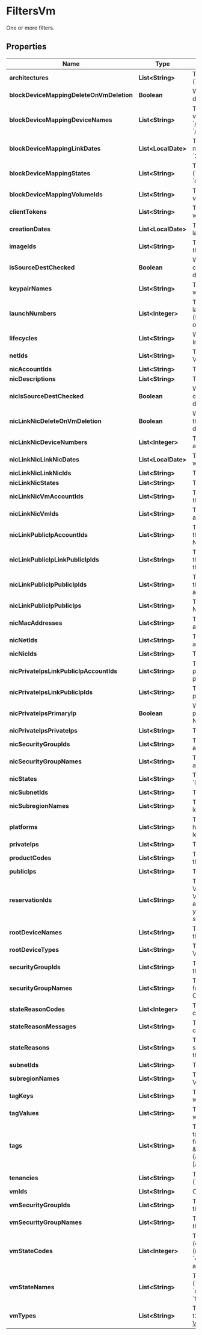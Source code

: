 

# FiltersVm

One or more filters.

## Properties

| Name | Type | Description | Notes |
|------------ | ------------- | ------------- | -------------|
|**architectures** | **List&lt;String&gt;** | The architectures of the VMs (&#x60;i386&#x60; \\| &#x60;x86_64&#x60;). |  [optional] |
|**blockDeviceMappingDeleteOnVmDeletion** | **Boolean** | Whether the BSU volumes are deleted when terminating the VMs. |  [optional] |
|**blockDeviceMappingDeviceNames** | **List&lt;String&gt;** | The device names for the BSU volumes (in the format &#x60;/dev/sdX&#x60;, &#x60;/dev/sdXX&#x60;, &#x60;/dev/xvdX&#x60;, or &#x60;/dev/xvdXX&#x60;). |  [optional] |
|**blockDeviceMappingLinkDates** | **List&lt;LocalDate&gt;** | The link dates for the BSU volumes mapped to the VMs (for example, &#x60;2016-01-23T18:45:30.000Z&#x60;). |  [optional] |
|**blockDeviceMappingStates** | **List&lt;String&gt;** | The states for the BSU volumes (&#x60;attaching&#x60; \\| &#x60;attached&#x60; \\| &#x60;detaching&#x60; \\| &#x60;detached&#x60;). |  [optional] |
|**blockDeviceMappingVolumeIds** | **List&lt;String&gt;** | The volume IDs of the BSU volumes. |  [optional] |
|**clientTokens** | **List&lt;String&gt;** | The idempotency tokens provided when launching the VMs. |  [optional] |
|**creationDates** | **List&lt;LocalDate&gt;** | The dates when the VMs were launched. |  [optional] |
|**imageIds** | **List&lt;String&gt;** | The IDs of the OMIs used to launch the VMs. |  [optional] |
|**isSourceDestChecked** | **Boolean** | Whether the source/destination checking is enabled (true) or disabled (false). |  [optional] |
|**keypairNames** | **List&lt;String&gt;** | The names of the keypairs used when launching the VMs. |  [optional] |
|**launchNumbers** | **List&lt;Integer&gt;** | The numbers for the VMs when launching a group of several VMs (for example, &#x60;0&#x60;, &#x60;1&#x60;, &#x60;2&#x60;, and so on). |  [optional] |
|**lifecycles** | **List&lt;String&gt;** | Whether the VMs are Spot Instances (spot). |  [optional] |
|**netIds** | **List&lt;String&gt;** | The IDs of the Nets in which the VMs are running. |  [optional] |
|**nicAccountIds** | **List&lt;String&gt;** | The IDs of the NICs. |  [optional] |
|**nicDescriptions** | **List&lt;String&gt;** | The descriptions of the NICs. |  [optional] |
|**nicIsSourceDestChecked** | **Boolean** | Whether the source/destination checking is enabled (true) or disabled (false). |  [optional] |
|**nicLinkNicDeleteOnVmDeletion** | **Boolean** | Whether the NICs are deleted when the VMs they are attached to are deleted. |  [optional] |
|**nicLinkNicDeviceNumbers** | **List&lt;Integer&gt;** | The device numbers the NICs are attached to. |  [optional] |
|**nicLinkNicLinkNicDates** | **List&lt;LocalDate&gt;** | The dates and time when the NICs were attached to the VMs. |  [optional] |
|**nicLinkNicLinkNicIds** | **List&lt;String&gt;** | The IDs of the NIC attachments. |  [optional] |
|**nicLinkNicStates** | **List&lt;String&gt;** | The states of the attachments. |  [optional] |
|**nicLinkNicVmAccountIds** | **List&lt;String&gt;** | The account IDs of the owners of the VMs the NICs are attached to. |  [optional] |
|**nicLinkNicVmIds** | **List&lt;String&gt;** | The IDs of the VMs the NICs are attached to. |  [optional] |
|**nicLinkPublicIpAccountIds** | **List&lt;String&gt;** | The account IDs of the owners of the public IPs associated with the NICs. |  [optional] |
|**nicLinkPublicIpLinkPublicIpIds** | **List&lt;String&gt;** | The association IDs returned when the public IPs were associated with the NICs. |  [optional] |
|**nicLinkPublicIpPublicIpIds** | **List&lt;String&gt;** | The allocation IDs returned when the public IPs were allocated to their accounts. |  [optional] |
|**nicLinkPublicIpPublicIps** | **List&lt;String&gt;** | The public IPs associated with the NICs. |  [optional] |
|**nicMacAddresses** | **List&lt;String&gt;** | The Media Access Control (MAC) addresses of the NICs. |  [optional] |
|**nicNetIds** | **List&lt;String&gt;** | The IDs of the Nets where the NICs are located. |  [optional] |
|**nicNicIds** | **List&lt;String&gt;** | The IDs of the NICs. |  [optional] |
|**nicPrivateIpsLinkPublicIpAccountIds** | **List&lt;String&gt;** | The account IDs of the owner of the public IPs associated with the private IPs. |  [optional] |
|**nicPrivateIpsLinkPublicIpIds** | **List&lt;String&gt;** | The public IPs associated with the private IPs. |  [optional] |
|**nicPrivateIpsPrimaryIp** | **Boolean** | Whether the private IPs are the primary IPs associated with the NICs. |  [optional] |
|**nicPrivateIpsPrivateIps** | **List&lt;String&gt;** | The private IPs of the NICs. |  [optional] |
|**nicSecurityGroupIds** | **List&lt;String&gt;** | The IDs of the security groups associated with the NICs. |  [optional] |
|**nicSecurityGroupNames** | **List&lt;String&gt;** | The names of the security groups associated with the NICs. |  [optional] |
|**nicStates** | **List&lt;String&gt;** | The states of the NICs (&#x60;available&#x60; \\| &#x60;in-use&#x60;). |  [optional] |
|**nicSubnetIds** | **List&lt;String&gt;** | The IDs of the Subnets for the NICs. |  [optional] |
|**nicSubregionNames** | **List&lt;String&gt;** | The Subregions where the NICs are located. |  [optional] |
|**platforms** | **List&lt;String&gt;** | The platforms. Use windows if you have Windows VMs. Otherwise, leave this filter blank. |  [optional] |
|**privateIps** | **List&lt;String&gt;** | The private IPs of the VMs. |  [optional] |
|**productCodes** | **List&lt;String&gt;** | The product codes associated with the OMI used to create the VMs. |  [optional] |
|**publicIps** | **List&lt;String&gt;** | The public IPs of the VMs. |  [optional] |
|**reservationIds** | **List&lt;String&gt;** | The IDs of the reservation of the VMs, created every time you launch VMs. These reservation IDs can be associated with several VMs when you lauch a group of VMs using the same launch request. |  [optional] |
|**rootDeviceNames** | **List&lt;String&gt;** | The names of the root devices for the VMs (for example, &#x60;/dev/sda1&#x60;) |  [optional] |
|**rootDeviceTypes** | **List&lt;String&gt;** | The root devices types used by the VMs (always &#x60;ebs&#x60;) |  [optional] |
|**securityGroupIds** | **List&lt;String&gt;** | The IDs of the security groups for the VMs (only in the public Cloud). |  [optional] |
|**securityGroupNames** | **List&lt;String&gt;** | The names of the security groups for the VMs (only in the public Cloud). |  [optional] |
|**stateReasonCodes** | **List&lt;Integer&gt;** | The reason codes for the state changes. |  [optional] |
|**stateReasonMessages** | **List&lt;String&gt;** | The messages describing the state changes. |  [optional] |
|**stateReasons** | **List&lt;String&gt;** | The reasons explaining the current states of the VMs. This filter is like the &#x60;StateReasonCodes&#x60; one. |  [optional] |
|**subnetIds** | **List&lt;String&gt;** | The IDs of the Subnets for the VMs. |  [optional] |
|**subregionNames** | **List&lt;String&gt;** | The names of the Subregions of the VMs. |  [optional] |
|**tagKeys** | **List&lt;String&gt;** | The keys of the tags associated with the VMs. |  [optional] |
|**tagValues** | **List&lt;String&gt;** | The values of the tags associated with the VMs. |  [optional] |
|**tags** | **List&lt;String&gt;** | The key/value combination of the tags associated with the VMs, in the following format: &amp;quot;Filters&amp;quot;:{&amp;quot;Tags&amp;quot;:[&amp;quot;TAGKEY&#x3D;TAGVALUE&amp;quot;]}. |  [optional] |
|**tenancies** | **List&lt;String&gt;** | The tenancies of the VMs (&#x60;dedicated&#x60; \\| &#x60;default&#x60; \\| &#x60;host&#x60;). |  [optional] |
|**vmIds** | **List&lt;String&gt;** | One or more IDs of VMs. |  [optional] |
|**vmSecurityGroupIds** | **List&lt;String&gt;** | The IDs of the security groups for the VMs. |  [optional] |
|**vmSecurityGroupNames** | **List&lt;String&gt;** | The names of the security group for the VMs. |  [optional] |
|**vmStateCodes** | **List&lt;Integer&gt;** | The state codes of the VMs: &#x60;-1&#x60; (quarantine), &#x60;0&#x60; (pending), &#x60;16&#x60; (running), &#x60;32&#x60; (shutting-down), &#x60;48&#x60; (terminated), &#x60;64&#x60; (stopping), and &#x60;80&#x60; (stopped). |  [optional] |
|**vmStateNames** | **List&lt;String&gt;** | The state names of the VMs (&#x60;pending&#x60; \\| &#x60;running&#x60; \\| &#x60;stopping&#x60; \\| &#x60;stopped&#x60; \\| &#x60;shutting-down&#x60; \\| &#x60;terminated&#x60; \\| &#x60;quarantine&#x60;). |  [optional] |
|**vmTypes** | **List&lt;String&gt;** | The VM types (for example, t2.micro). For more information, see [VM Types](https://docs.outscale.com/en/userguide/VM-Types.html). |  [optional] |



